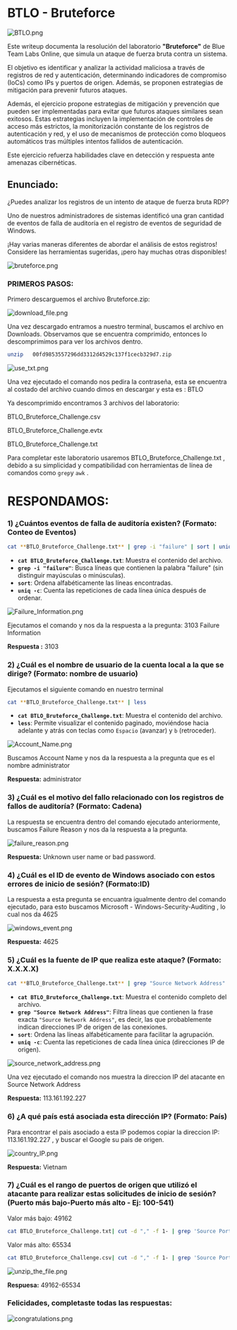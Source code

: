 # BTLO - Bruteforce

![BTLO.png](BTLO.png)

Este writeup documenta la resolución del laboratorio **"Bruteforce"** de Blue Team Labs Online, que simula un ataque de fuerza bruta contra un sistema. 

El objetivo es identificar y analizar la actividad maliciosa a través de registros de red y autenticación, determinando indicadores de compromiso (IoCs) como IPs y puertos de origen. Además, se proponen estrategias de mitigación para prevenir futuros ataques. 

Además, el ejercicio propone estrategias de mitigación y prevención que pueden ser implementadas para evitar que futuros ataques similares sean exitosos. Estas estrategias incluyen la implementación de controles de acceso más estrictos, la monitorización constante de los registros de autenticación y red, y el uso de mecanismos de protección como bloqueos automáticos tras múltiples intentos fallidos de autenticación.

Este ejercicio refuerza habilidades clave en detección y respuesta ante amenazas cibernéticas.

## **Enunciado:**

¿Puedes analizar los registros de un intento de ataque de fuerza bruta RDP?

Uno de nuestros administradores de sistemas identificó una gran cantidad de eventos de falla de auditoría en el registro de eventos de seguridad de Windows.

¡Hay varias maneras diferentes de abordar el análisis de estos registros! Considere las herramientas sugeridas, ¡pero hay muchas otras disponibles!

![bruteforce.png](bruteforce.png)

### PRIMEROS PASOS:

Primero descarguemos el archivo Bruteforce.zip:

![download_file.png](download_file.png)

Una vez descargado entramos a nuestro terminal, buscamos el archivo en Downloads. Observamos que se encuentra comprimido, entonces lo descomprimimos para ver los archivos dentro.

<aside>

```bash
unzip   00fd9853557296dd3312d4529c137f1cecb329d7.zip
```

</aside>

![use_txt.png](use_txt.png)

Una vez ejecutado el comando nos pedira la contraseña, esta se encuentra al costado del archivo cuando dimos en descargar y esta es :  BTLO

Ya descomprimido encontramos 3 archivos del laboratorio:

BTLO_Bruteforce_Challenge.csv

BTLO_Bruteforce_Challenge.evtx

BTLO_Bruteforce_Challenge.txt

Para completar este laboratorio usaremos BTLO_Bruteforce_Challenge.txt , debido a su simplicidad y compatibilidad con herramientas de línea de comandos como `grep`y `awk` .

# **RESPONDAMOS:**

### **1) ¿Cuántos eventos de falla de auditoría existen? (Formato: Conteo de Eventos)**

```bash
cat **BTLO_Bruteforce_Challenge.txt** | grep -i "failure" | sort | uniq -c
```

- **`cat BTLO_Bruteforce_Challenge.txt`**: Muestra el contenido del archivo.
- **`grep -i "failure"`**: Busca líneas que contienen la palabra "failure" (sin distinguir mayúsculas o minúsculas).
- **`sort`**:  Ordena alfabéticamente las líneas encontradas.
- **`uniq -c`**: Cuenta las repeticiones de cada línea única después de ordenar.

![Failure_Information.png](Failure_Information.png)

Ejecutamos el comando y nos da la respuesta a la pregunta: 3103 Failure Information

**Respuesta :** 3103

### **2) ¿Cuál es el nombre de usuario de la cuenta local a la que se dirige? (Formato: nombre de usuario)**

Ejecutamos el siguiente comando en nuestro terminal

```bash
cat **BTLO_Bruteforce_Challenge.txt** | less
```

- **`cat BTLO_Bruteforce_Challenge.txt`**: Muestra el contenido del archivo.
- **`less`**: Permite visualizar el contenido paginado, moviéndose hacia adelante y atrás con teclas como `Espacio` (avanzar) y `b` (retroceder).

![Account_Name.png](Account_Name.png)

Buscamos Account Name y nos da la respuesta a la pregunta que es el nombre administrator

**Respuesta:** administrator

### **3) ¿Cuál es el motivo del fallo relacionado con los registros de fallos de auditoría? (Formato: Cadena**)

La respuesta se encuentra dentro del comando ejecutado anteriormente, buscamos Failure Reason y nos da la respuesta a la pregunta.

![failure_reason.png](failure_reason.png)

**Respuesta:** Unknown user name or bad password.

### **4) ¿Cuál es el ID de evento de Windows asociado con estos errores de inicio de sesión? (Formato:ID)**

La respuesta a esta pregunta se encuantra igualmente dentro del comando ejecutado, para esto buscamos Microsoft - Windows-Security-Auditing , lo cual  nos da 4625

![windows_event.png](windows_event.png)

**Respuesta:** 4625

### **5) ¿Cuál es la fuente de IP que realiza este ataque? (Formato: X.X.X.X)**

```bash
cat **BTLO_Bruteforce_Challenge.txt** | grep "Source Network Address" | sort | uniq -c
```

- **`cat BTLO_Bruteforce_Challenge.txt`**: Muestra el contenido completo del archivo.
- **`grep "Source Network Address"`**: Filtra líneas que contienen la frase exacta `"Source Network Address"`, es decir, las que probablemente indican direcciones IP de origen de las conexiones.
- **`sort`**: Ordena las líneas alfabéticamente para facilitar la agrupación.
- **`uniq -c`**: Cuenta las repeticiones de cada línea única (direcciones IP de origen).

![source_network_address.png](source_network_address.png)

Una vez ejecutado el comando nos muestra la direccion IP del atacante en Source Network Address

**Respuesta:** 113.161.192.227

### **6) ¿A qué país está asociada esta dirección IP? (Formato: País)**

Para encontrar el pais asociado a esta IP podemos copiar la direccion IP:  113.161.192.227 , y buscar el Google su pais de origen.

![country_IP.png](country_IP.png)

**Respuesta:** Vietnam

### **7) ¿Cuál es el rango de puertos de origen que utilizó el atacante para realizar estas solicitudes de inicio de sesión? (Puerto más bajo-Puerto más alto - Ej: 100-541)**

Valor más bajo: 49162

```bash
cat BTLO_Bruteforce_Challenge.txt| cut -d "," -f 1- | grep 'Source Port' | grep -v '-' | cut -d ":" -f 2 | sort -n | head -1
```

Valor más alto: 65534

```bash
cat BTLO_Bruteforce_Challenge.csv| cut -d "," -f 1- | grep 'Source Port' | grep -v '-' | cut -d ":" -f 2 | sort -n | tail -1
```

![unzip_the_file.png](unzip_the_file.png)

**Respuesa:** 49162-65534

### Felicidades, completaste todas las respuestas:

![congratulations.png](congratulations.png)